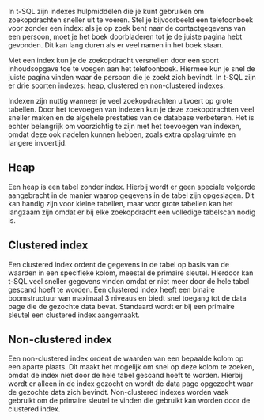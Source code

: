 In t-SQL zijn indexes hulpmiddelen die je kunt gebruiken om zoekopdrachten sneller uit te voeren. Stel je bijvoorbeeld een telefoonboek voor zonder een index: als je op zoek bent naar de contactgegevens van een persoon, moet je het boek doorbladeren tot je de juiste pagina hebt gevonden. Dit kan lang duren als er veel namen in het boek staan.

Met een index kun je de zoekopdracht versnellen door een soort inhoudsopgave toe te voegen aan het telefoonboek. Hiermee kun je snel de juiste pagina vinden waar de persoon die je zoekt zich bevindt. In t-SQL zijn er drie soorten indexes: heap, clustered en non-clustered indexes.

Indexen zijn nuttig wanneer je veel zoekopdrachten uitvoert op grote tabellen. Door het toevoegen van indexen kun je deze zoekopdrachten veel sneller maken en de algehele prestaties van de database verbeteren. Het is echter belangrijk om voorzichtig te zijn met het toevoegen van indexen, omdat deze ook nadelen kunnen hebben, zoals extra opslagruimte en langere invoertijd.

## Heap

Een heap is een tabel zonder index. Hierbij wordt er geen speciale volgorde aangebracht in de manier waarop gegevens in de tabel zijn opgeslagen. Dit kan handig zijn voor kleine tabellen, maar voor grote tabellen kan het langzaam zijn omdat er bij elke zoekopdracht een volledige tabelscan nodig is.

## Clustered index

Een clustered index ordent de gegevens in de tabel op basis van de waarden in een specifieke kolom, meestal de primaire sleutel. Hierdoor kan t-SQL veel sneller gegevens vinden omdat er niet meer door de hele tabel gescand hoeft te worden. Een clustered index heeft een binaire boomstructuur van maximaal 3 niveaus en biedt snel toegang tot de data page die de gezochte data bevat. Standaard wordt er bij een primaire sleutel een clustered index aangemaakt.

## Non-clustered index

Een non-clustered index ordent de waarden van een bepaalde kolom op een aparte plaats. Dit maakt het mogelijk om snel op deze kolom te zoeken, omdat de index niet door de hele tabel gescand hoeft te worden. Hierbij wordt er alleen in de index gezocht en wordt de data page opgezocht waar de gezochte data zich bevindt. Non-clustered indexes worden vaak gebruikt om de primaire sleutel te vinden die gebruikt kan worden door de clustered index.

